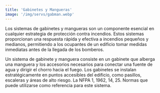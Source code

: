 ```yaml
---
title: 'Gabinetes y Mangueras'
image: '/img/servs/gabman.webp'
---
```


Los sistemas de gabinetes y mangueras son un componente esencial en cualquier estrategia de protección contra incendios. Estos sistemas proporcionan una respuesta rápida y efectiva a incendios pequeños y medianos, permitiendo a los ocupantes de un edificio tomar medidas inmediatas antes de la llegada de los bomberos.

Un sistema de gabinete y manguera consiste en un gabinete que alberga una manguera y los accesorios necesarios para conectar una fuente de agua y dirigir el chorro hacia el fuego. Los gabinetes se instalan estratégicamente en puntos accesibles del edificio, como pasillos, escaleras y áreas de alto riesgo.
La NFPA 1, 1962, 14, 25. Normas que puede utilizarse como referencia para este sistema.

